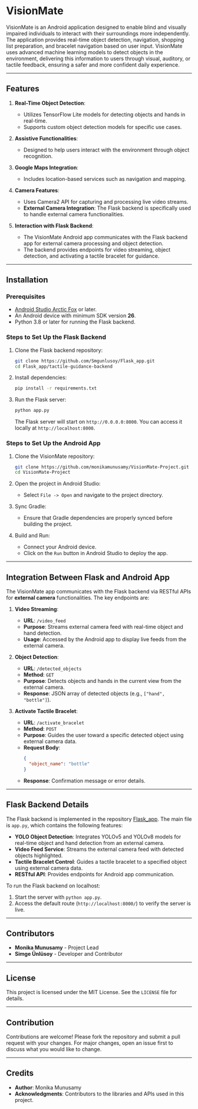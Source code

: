 # VisionMate

VisionMate is an Android application designed to enable blind and visually impaired individuals to interact with their surroundings more independently. The application provides real-time object detection, navigation, shopping list preparation, and bracelet navigation based on user input. VisionMate uses advanced machine learning models to detect objects in the environment, delivering this information to users through visual, auditory, or tactile feedback, ensuring a safer and more confident daily experience.

---

## Features
1. **Real-Time Object Detection**:
   - Utilizes TensorFlow Lite models for detecting objects and hands in real-time.
   - Supports custom object detection models for specific use cases.

2. **Assistive Functionalities**:
   - Designed to help users interact with the environment through object recognition.

3. **Google Maps Integration**:
   - Includes location-based services such as navigation and mapping.

4. **Camera Features**:
   - Uses Camera2 API for capturing and processing live video streams.
   - **External Camera Integration**: The Flask backend is specifically used to handle external camera functionalities.

5. **Interaction with Flask Backend**:
   - The VisionMate Android app communicates with the Flask backend app for external camera processing and object detection.
   - The backend provides endpoints for video streaming, object detection, and activating a tactile bracelet for guidance.

---

## Installation

### Prerequisites
- [Android Studio Arctic Fox](https://developer.android.com/studio) or later.
- An Android device with minimum SDK version **26**.
- Python 3.8 or later for running the Flask backend.

### Steps to Set Up the Flask Backend
1. Clone the Flask backend repository:
   ```bash
   git clone https://github.com/Smgunlusoy/Flask_app.git
   cd Flask_app/tactile-guidance-backend
   ```

2. Install dependencies:
   ```bash
   pip install -r requirements.txt
   ```

3. Run the Flask server:
   ```bash
   python app.py
   ```

   The Flask server will start on `http://0.0.0.0:8000`. You can access it locally at `http://localhost:8000`.

### Steps to Set Up the Android App
1. Clone the VisionMate repository:
   ```bash
   git clone https://github.com/monikamunusamy/VisionMate-Project.git
   cd VisionMate-Project
   ```

2. Open the project in Android Studio:
   - Select `File -> Open` and navigate to the project directory.

3. Sync Gradle:
   - Ensure that Gradle dependencies are properly synced before building the project.

4. Build and Run:
   - Connect your Android device.
   - Click on the `Run` button in Android Studio to deploy the app.

---

## Integration Between Flask and Android App

The VisionMate app communicates with the Flask backend via RESTful APIs for **external camera** functionalities. The key endpoints are:

1. **Video Streaming**:
   - **URL**: `/video_feed`
   - **Purpose**: Streams external camera feed with real-time object and hand detection.
   - **Usage**: Accessed by the Android app to display live feeds from the external camera.

2. **Object Detection**:
   - **URL**: `/detected_objects`
   - **Method**: `GET`
   - **Purpose**: Detects objects and hands in the current view from the external camera.
   - **Response**: JSON array of detected objects (e.g., `["hand", "bottle"]`).

3. **Activate Tactile Bracelet**:
   - **URL**: `/activate_bracelet`
   - **Method**: `POST`
   - **Purpose**: Guides the user toward a specific detected object using external camera data.
   - **Request Body**: 
     ```json
     {
       "object_name": "bottle"
     }
     ```
   - **Response**: Confirmation message or error details.

---

## Flask Backend Details

The Flask backend is implemented in the repository [Flask_app](https://github.com/Smgunlusoy/Flask_app). The main file is `app.py`, which contains the following features:
- **YOLO Object Detection**: Integrates YOLOv5 and YOLOv8 models for real-time object and hand detection from an external camera.
- **Video Feed Service**: Streams the external camera feed with detected objects highlighted.
- **Tactile Bracelet Control**: Guides a tactile bracelet to a specified object using external camera data.
- **RESTful API**: Provides endpoints for Android app communication.

To run the Flask backend on localhost:
1. Start the server with `python app.py`.
2. Access the default route (`http://localhost:8000/`) to verify the server is live.

---

## Contributors
- **Monika Munusamy** - Project Lead
- **Simge Ünlüsoy** - Developer and Contributor

---

## License
This project is licensed under the MIT License. See the `LICENSE` file for details.

---

## Contribution
Contributions are welcome! Please fork the repository and submit a pull request with your changes. For major changes, open an issue first to discuss what you would like to change.

---

## Credits
- **Author**: Monika Munusamy
- **Acknowledgments**: Contributors to the libraries and APIs used in this project.
